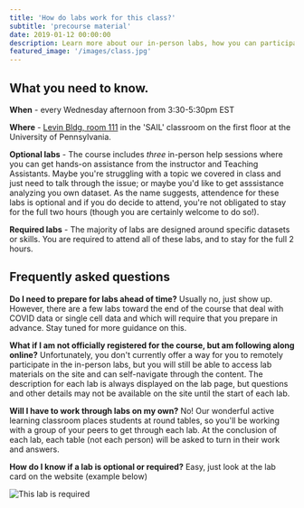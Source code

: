 ```yaml
---
title: 'How do labs work for this class?'
subtitle: 'precourse material'
date: 2019-01-12 00:00:00
description: Learn more about our in-person labs, how you can participate in-person or virtually, and what you'll learn along the way.
featured_image: '/images/class.jpg'
---
```


## What you need to know.

**When** - every Wednesday afternoon from 3:30-5:30pm EST 

**Where** - [Levin Bldg, room 111](https://www.facilities.upenn.edu/maps?glid=720) in the 'SAIL' classroom on the first floor at the University of Pennsylvania.  

**Optional labs** - The course includes *three* in-person help sessions where you can get hands-on assistance from the instructor and Teaching Assistants.  Maybe you're struggling with a topic we covered in class and just need to talk through the issue; or maybe you'd like to get asssistance analyzing you own dataset.  As the name suggests, attendence for these labs is optional and if you do decide to attend, you're not obligated to stay for the full two hours (though you are certainly welcome to do so!).  

**Required labs** - The majority of labs are designed around specific datasets or skills.  You are required to attend all of these labs, and to stay for the full 2 hours.  

## Frequently asked questions

**Do I need to prepare for labs ahead of time?**  Usually no, just show up.  However, there are a few labs toward the end of the course that deal with COVID data or single cell data and which will require that you prepare in advance.  Stay tuned for more guidance on this.

**What if I am not officially registered for the course, but am following along online?**  Unfortunately, you don't currently offer a way for you to remotely participate in the in-person labs, but you will still be able to access lab materials on the site and can self-navigate through the content.  The description for each lab is always displayed on the lab page, but questions and other details may not be available on the site until the start of each lab.

**Will I have to work through labs on my own?** No! Our wonderful active learning classroom places students at round tables, so you'll be working with a group of your peers to get through each lab.  At the conclusion of each lab, each table (not each person) will be asked to turn in their work and answers.

**How do I know if a lab is optional or required?**  Easy, just look at the lab card on the website (example below)

![This lab is required](http://DIYtranscriptomics.github.io/images/labCard.png)


